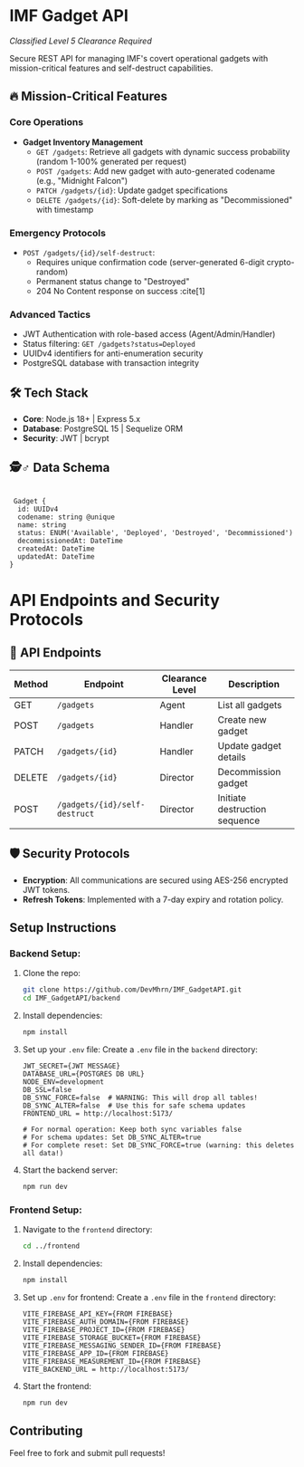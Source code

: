 # IMF Gadget  API 

*Classified Level 5 Clearance Required*

Secure REST API for managing IMF's covert operational gadgets with mission-critical features and self-destruct capabilities.

## 🔥 Mission-Critical Features

### Core Operations
- **Gadget Inventory Management**
  - `GET /gadgets`: Retrieve all gadgets with dynamic success probability (random 1-100% generated per request) 
  - `POST /gadgets`: Add new gadget with auto-generated codename (e.g., "Midnight Falcon") 
  - `PATCH /gadgets/{id}`: Update gadget specifications
  - `DELETE /gadgets/{id}`: Soft-delete by marking as "Decommissioned" with timestamp

### Emergency Protocols
- `POST /gadgets/{id}/self-destruct`: 
  - Requires unique confirmation code (server-generated 6-digit crypto-random)
  - Permanent status change to "Destroyed"
  - 204 No Content response on success :cite[1]

### Advanced Tactics
- JWT Authentication with role-based access (Agent/Admin/Handler)
- Status filtering: `GET /gadgets?status=Deployed`
- UUIDv4 identifiers for anti-enumeration security
- PostgreSQL database with transaction integrity

## 🛠️ Tech Stack
- **Core**: Node.js 18+ | Express 5.x
- **Database**: PostgreSQL 15 | Sequelize ORM
- **Security**: JWT | bcrypt 

## 🕵️♂️ Data Schema
```Node

 Gadget {
  id: UUIDv4
  codename: string @unique
  name: string
  status: ENUM('Available', 'Deployed', 'Destroyed', 'Decommissioned')
  decommissionedAt: DateTime
  createdAt: DateTime
  updatedAt: DateTime
}
```

# API Endpoints and Security Protocols  

## 📡 API Endpoints  

| Method | Endpoint                       | Clearance Level | Description                   |  
|--------|-------------------------------|------------------|-------------------------------|  
| GET    | `/gadgets`                    | Agent            | List all gadgets              |  
| POST   | `/gadgets`                    | Handler          | Create new gadget             |  
| PATCH  | `/gadgets/{id}`               | Handler          | Update gadget details         |  
| DELETE | `/gadgets/{id}`               | Director         | Decommission gadget           |  
| POST   | `/gadgets/{id}/self-destruct` | Director         | Initiate destruction sequence  |  

## 🛡️ Security Protocols  

- **Encryption**: All communications are secured using AES-256 encrypted JWT tokens.  
- **Refresh Tokens**: Implemented with a 7-day expiry and rotation policy.

## Setup Instructions

### Backend Setup:
1. Clone the repo:
    ```bash
    git clone https://github.com/DevMhrn/IMF_GadgetAPI.git
    cd IMF_GadgetAPI/backend
    ```

2. Install dependencies:
    ```bash
    npm install
    ```

3. Set up your `.env` file:
    Create a `.env` file in the `backend` directory:
    ```env
    JWT_SECRET={JWT MESSAGE}
    DATABASE_URL={POSTGRES DB URL}
    NODE_ENV=development
    DB_SSL=false
    DB_SYNC_FORCE=false  # WARNING: This will drop all tables!
    DB_SYNC_ALTER=false  # Use this for safe schema updates
    FRONTEND_URL = http://localhost:5173/
    
    # For normal operation: Keep both sync variables false
    # For schema updates: Set DB_SYNC_ALTER=true
    # For complete reset: Set DB_SYNC_FORCE=true (warning: this deletes all data!)
    ```


4. Start the backend server:
    ```bash
    npm run dev
    ```

### Frontend Setup:
1. Navigate to the `frontend` directory:
    ```bash
    cd ../frontend
    ```

2. Install dependencies:
    ```bash
    npm install
    ```

3. Set up `.env` for frontend:
    Create a `.env` file in the `frontend` directory:
    ```env
    VITE_FIREBASE_API_KEY={FROM FIREBASE}
    VITE_FIREBASE_AUTH_DOMAIN={FROM FIREBASE}
    VITE_FIREBASE_PROJECT_ID={FROM FIREBASE}
    VITE_FIREBASE_STORAGE_BUCKET={FROM FIREBASE}
    VITE_FIREBASE_MESSAGING_SENDER_ID={FROM FIREBASE}
    VITE_FIREBASE_APP_ID={FROM FIREBASE}
    VITE_FIREBASE_MEASUREMENT_ID={FROM FIREBASE}
    VITE_BACKEND_URL = http://localhost:5173/
    ```

4. Start the frontend:
    ```bash
    npm run dev 
    ```

## Contributing
Feel free to fork and submit pull requests!


    




  



